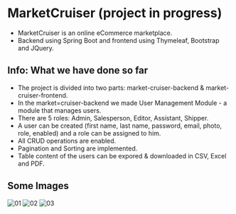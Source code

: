 # MarketCruiser (project in progress)

* MarketCruiser is an online eCommerce marketplace.
* Backend using Spring Boot and frontend using Thymeleaf, Bootstrap and JQuery.

## Info: What we have done so far

* The project is divided into two parts: market-cruiser-backend & market-cruiser-frontend.
* In the market=cruiser-backend we made User Management Module - a module that manages users.
* There are 5 roles: Admin, Salesperson, Editor, Assistant, Shipper.
* A user can be created (first name, last name, password, email, photo, role, enabled) and a role can be assigned to him.
* All CRUD operations are enabled.
* Pagination and Sorting are implemented.
* Table content of the users can be expored & downloaded in CSV, Excel and PDF.

## Some Images

![01](https://user-images.githubusercontent.com/109813536/207864751-1d6c7086-52ad-44da-98c5-bfe30c66fe62.png)
![02](https://user-images.githubusercontent.com/109813536/207864788-8b148009-dc7e-4688-ae14-d6e93d96c03c.png)
![03](https://user-images.githubusercontent.com/109813536/207864805-dde73594-808b-46e5-a56a-7ca215d77036.png)
